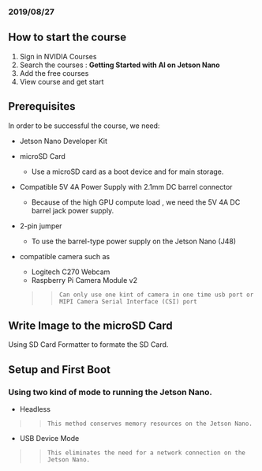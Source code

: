 ### 2019/08/27

## How to start the course
  1. Sign in NVIDIA Courses
  2. Search the courses : **Getting Started with AI on Jetson Nano**
  3. Add the free courses
  4. View course and get start
  
## Prerequisites
  In order to be successful the course, we need:

  * Jetson Nano Developer Kit
  
  * microSD Card
    * Use a microSD card as a boot device and for main storage. 
    
  * Compatible 5V 4A Power Supply with 2.1mm DC barrel connector
    * Because of the high GPU compute load , we need the 5V 4A DC barrel jack power supply.
    
  * 2-pin jumper
    * To use the barrel-type power supply on the Jetson Nano (J48)
  
  * compatible camera such as
    * Logitech C270 Webcam
    * Raspberry Pi Camera Module v2
    >>`Can only use one kint of camera in one time usb port or MIPI Camera Serial Interface (CSI) port`

## Write Image to the microSD Card
  Using SD Card Formatter to formate the SD Card.
  
## Setup and First Boot
  ### Using two kind of mode to running the Jetson Nano.
  * Headless 
  >>`This method conserves memory resources on the Jetson Nano.`
  
  * USB Device Mode
  >>`This eliminates the need for a network connection on the Jetson Nano.`
      
 



  

